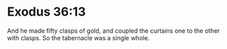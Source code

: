# Exodus 36:13

And he made fifty clasps of gold, and coupled the curtains one to the other with clasps. So the tabernacle was a single whole.
